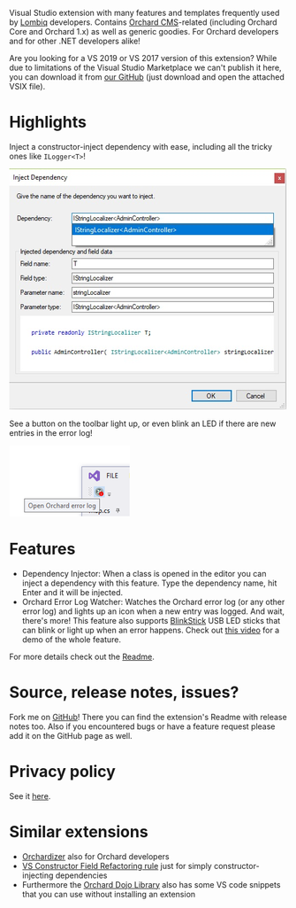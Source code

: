 Visual Studio extension with many features and templates frequently used by [Lombiq](https://lombiq.com/) developers. Contains [Orchard CMS](https://www.orchardcore.net/)-related (including Orchard Core and Orchard 1.x) as well as generic goodies. For Orchard developers and for other .NET developers alike!

Are you looking for a VS 2019 or VS 2017 version of this extension? While due to limitations of the Visual Studio Marketplace we can't publish it here, you can download it from [our GitHub](https://github.com/Lombiq/Lombiq-Orchard-Visual-Studio-Extension/releases/tag/v1.5.4) (just download and open the attached VSIX file).

# Highlights

Inject a constructor-inject dependency with ease, including all the tricky ones like `ILogger<T>`!

![inject-dependency-dialog.jpg](Images/inject-dependency-dialog.jpg)

See a button on the toolbar light up, or even blink an LED if there are new entries in the error log!

![open-orchard-error-log-button.png](Images/open-orchard-error-log-button.png)

# Features

- Dependency Injector: When a class is opened in the editor you can inject a dependency with this feature. Type the dependency name, hit Enter and it will be injected.
- Orchard Error Log Watcher: Watches the Orchard error log (or any other error log) and lights up an icon when a new entry was logged. And wait, there's more! This feature also supports [BlinkStick](https://www.blinkstick.com/) USB LED sticks that can blink or light up when an error happens. Check out [this video](https://www.youtube.com/watch?v=MQx5WpJqGi8) for a demo of the whole feature.

For more details check out the [Readme](https://github.com/Lombiq/Lombiq-Orchard-Visual-Studio-Extension/blob/master/Lombiq.Vsix.Orchard/Readme.md).

# Source, release notes, issues?

Fork me on [GitHub](https://github.com/Lombiq/Lombiq-Orchard-Visual-Studio-Extension)! There you can find the extension's Readme with release notes too. Also if you encountered bugs or have a feature request please add it on the GitHub page as well.

# Privacy policy

See it [here](https://lombiq.com/privacy-policy).

# Similar extensions

*   [Orchardizer](https://marketplace.visualstudio.com/items?itemName=CloudierTurtle.Orchardizer) also for Orchard developers
*   [VS Constructor Field Refactoring rule](https://github.com/sebastienros/vsconstructorfield) just for simply constructor-injecting dependencies
*   Furthermore the [Orchard Dojo Library](https://orcharddojo.net/orchard-resources/Library/Utilities/VisualStudioSnippets/) also has some VS code snippets that you can use without installing an extension